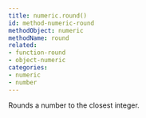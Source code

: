 ```yaml
---
title: numeric.round()
id: method-numeric-round
methodObject: numeric
methodName: round
related:
- function-round
- object-numeric
categories:
- numeric
- number
---
```


Rounds a number to the closest integer.
